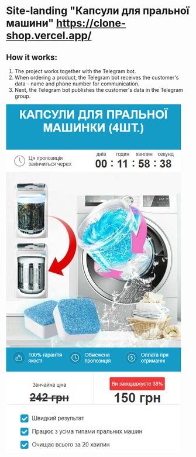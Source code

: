 # Site-landing "Капсули для пральної машини" https://clone-shop.vercel.app/

## How it works:
1. The project works together with the Telegram bot.
2. When ordering a product, the Telegram bot receives the customer's data - name and phone number for communication.
3. Next, the Telegram bot publishes the customer's data in the Telegram group.

![site-landing.png](dist\images\site-landing.png)
